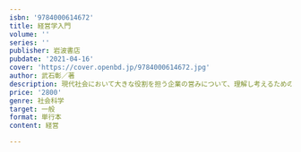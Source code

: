 ```yaml
---
isbn: '9784000614672'
title: 経営学入門
volume: ''
series: ''
publisher: 岩波書店
pubdate: '2021-04-16'
cover: 'https://cover.openbd.jp/9784000614672.jpg'
author: 武石彰／著
description: 現代社会において大きな役割を担う企業の営みについて、理解し考えるための「経営学」を基礎から学ぶ。
price: '2800'
genre: 社会科学
target: 一般
format: 単行本
content: 経営

---
```

